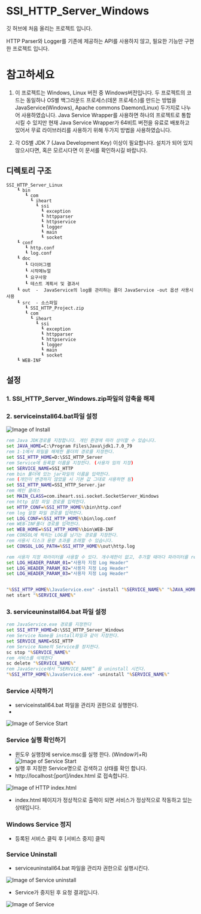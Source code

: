 # SSI_HTTP_Server_Windows

깃 허브에 처음 올리는 프로젝트 입니다.

HTTP Parser와 Logger를 기존에 제공하는 API를 사용하지 않고, 필요한 기능만 구현한 프로젝트 입니다.

# 참고하세요
1. 이 프로젝트는 Windows, Linux 버전 중 Windows버전입니다. 두 프로젝트의 코드는 동일하나 OS별 백그라운드 프로세스(데몬 프로세스)를 만드는 방법을 JavaService(Windows), Apache commons Daemon(Linux) 두가지로 나누어 사용하였습니다. Java Service Wrapper를 사용하면 하나의 프로젝트로 통합시킬 수 있지만 현재 Java Service Wrapper가 64비트 버전을 유료로 배포하고 있어서 무료 라이브러리를 사용하기 위해 두가지 방법을 사용하였습니다.

2. 각 OS별 JDK 7 (Java Development Key) 이상이 필요합니다. 설치가 되어 있지 않으시다면, 혹은 모르시다면 이 문서를 확인하시길 바랍니다.

## 디렉토리 구조
```dir
SSI_HTTP_Server_Linux
	┖ bin 
	   ┖ com
	     ┖ iheart 
	       ┖ ssi
	         ┖ exception
	         ┖ httpparser
	         ┖ httpservice
	         ┖ logger
	         ┖ main
	         ┖ socket
	┖ conf
	   ┖ http.conf
	   ┖ log.conf
	┖ doc
	   ┖ 다이어그램
	   ┖ 시작메뉴얼
	   ┖ 요구사항
	   ┖ 테스트 계획서 및 결과서
	┖ out  -  JavaService의 log를 관리하는 폴더 JavaService -out 옵션 사용시 사용
	┖ src  - 소스파일
	   ┖ SSI_HTTP_Project.zip
	   ┖ com
	     ┖ iheart 
	       ┖ ssi
	         ┖ exception
	         ┖ httpparser
	         ┖ httpservice
	         ┖ logger
	         ┖ main
	         ┖ socket
	┖ WEB-INF 
```
## 설정

### 1. SSI_HTTP_Server_Windows.zip파일의 압축을 해제



### 2. serviceinstall64.bat파일 설정
![Image of Install](https://github.com/SungIn-Shin/SSI_HTTP/blob/master/images/install_01.png)

```bat
rem Java JDK경로를 지정합니다. 개인 환경에 따라 상이할 수 있습니다.
set JAVA_HOME=C:\Program Files\Java\jdk1.7.0_79
rem 1-1에서 파일을 해제한 폴더의 경로를 지정한다.
set SSI_HTTP_HOME=D:\SSI_HTTP_Server
rem Service에 등록할 이름을 지정한다. (사용자 임의 지정)
set SERVICE_NAME=SSI_HTTP
rem bin 폴더에 있는 jar파일의 이름을 입력한다.
rem (개인이 변경하지 않았을 시 기본 값 그대로 사용하면 됨)
set SSI_HTTP_NAME=SSI_HTTP_Server.jar
rem 메인 클래스
set MAIN_CLASS=com.iheart.ssi.socket.SocketServer_Windows
rem http 설정 파일 경로를 입력한다.
set HTTP_CONF=%SSI_HTTP_HOME%\bin\http.conf
rem log 설정 파일 경로를 입력한다.
set LOG_CONF=%SSI_HTTP_HOME%\bin\log.conf
rem WEB-INF폴더 경로를 입력한다.
set WEB_HOME=%SSI_HTTP_HOME%\bin\WEB-INF
rem CONSOL에 찍히는 LOG를 남기는 경로를 지정한다.
rem 사용시 디스크 용량 초과를 초래할 수 있습니다.
set CONSOL_LOG_PATH=%SSI_HTTP_HOME%\out\http.log

rem 사용자 지정 파라미터를 사용할 수 있다. 개수제한이 없고, 추가할 때마다 파라미터를 rem 추가해주어야 한다.
set LOG_HEADER_PARAM_01="사용자 지정 Log Header"
set LOG_HEADER_PARAM_02="사용자 지정 Log Header"
set LOG_HEADER_PARAM_03="사용자 지정 Log Header"


"%SSI_HTTP_HOME%\JavaService.exe" -install "%SERVICE_NAME%" "%JAVA_HOME%\jre\bin\server\jvm.dll" -Djava.class.path="%SSI_HTTP_HOME%\bin\%SSI_HTTP_NAME%" -Dfile.encoding=UTF-8 -start "%MAIN_CLASS%" -params "%HTTP_CONF%" "%LOG_CONF%" "%WEB_HOME%" %LOG_HEADER_PARAM_01% %LOG_HEADER_PARAM_02% %LOG_HEADER_PARAM_03% -out D:\service.log
net start "%SERVICE_NAME%"

```


### 3. serviceuninstall64.bat 파일 설정 
```bat
rem JavaService.exe 경로를 지정한다
set SSI_HTTP_HOME=D:\SSI_HTTP_Server_Windows
rem Service Name을 install파일과 같이 지정한다.
set SERVICE_NAME=SSI_HTTP
rem Service Name의 Service를 정지한다.
sc stop "%SERVICE_NAME%"
rem 서비스를 삭제한다
sc delete "%SERVICE_NAME%"
rem JavaService에서 “SERVICE_NAME” 을 uninstall 시킨다.
"%SSI_HTTP_HOME%\JavaService.exe" -uninstall "%SERVICE_NAME%"

```

### Service 시작하기
- serviceinstall64.bat 파일을 관리자 권한으로 실행한다.
- 
![Image of Service Start](https://github.com/SungIn-Shin/SSI_HTTP/blob/master/images/serviceinstall64.bat%EC%8B%A4%ED%96%89.png)


### Service 실행 확인하기
- 윈도우 실행창에 service.msc를 실행 한다. (Window키+R)
![Image of Service Start](https://github.com/SungIn-Shin/SSI_HTTP/blob/master/images/%EC%8B%A4%ED%96%89.png)
- 실행 후 지정한 Service명으로 검색하고 상태를 확인 합니다.
- http://localhost:[port]/index.html 로 접속합니다.


![Image of HTTP index.html ](https://github.com/SungIn-Shin/SSI_HTTP/blob/master/images/index.png)

- index.html 페이지가 정상적으로 출력이 되면 서비스가 정상적으로 작동하고 있는 상태입니다.

### Windows Service 정지
- 등록된 서비스 클릭 후 [서비스 중지] 클릭


### Service Uninstall

- serviceuninstall64.bat 파일을 관리자 권한으로 실행시킨다.

 ![Image of Service uninstall ](https://github.com/SungIn-Shin/SSI_HTTP/blob/master/images/uninstall.png)
 
- Service가 중지된 후 요청 결과입니다.

![Image of Service ](https://github.com/SungIn-Shin/SSI_HTTP/blob/master/images/service_stop_page.png)



